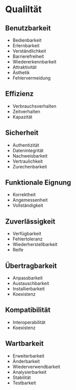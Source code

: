 # Qualiltät

## Benutzbarkeit

* Bedienbarkeit
* Erlernbarkeit
* Verständlichkeit
* Barrierefreiheit
* Wiedererkennbarkeit
* Attraktivität
* Ästhetik
* Fehlervermeidung

## Effizienz

* Verbrauchsverhalten
* Zeitverhalten
* Kapazität

## Sicherheit

* Authentizität
* Datenintegrität
* Nachweisbarkeit
* Vertraulichkeit
* Zurechenbarkeit

## Funktionale Eignung

* Korrektheit
* Angemessenheit
* Vollständigkeit

## Zuverlässigkeit

* Verfügbarkeit
* Fehlertoleranz
* Wiederherstellbarkeit
* Reife

## Übertragbarkeit

* Anpassbarkeit
* Austauschbarkeit
* Installierbarkeit
* Koexistenz

## Kompatibilität

* Interoperabilität
* Koexistenz

## Wartbarkeit

* Erweiterbarkeit
* Änderbarkeit
* Wiederverwendbarkeit
* Analysierbarkeit
* Stabilität
* Testbarkeit
